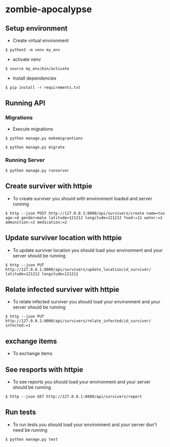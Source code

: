 # zombie-apocalypse

## Setup environment
* Create virtual environment

```
$ python3 -m venv my_env
```
* activate venv

```
$ source my_env/bin/activate
```
* Install dependencies

```
$ pip install -r requirements.txt
```

## Running API
### Migrations
* Execute migrations

```
$ python manage.py makemigrantions

$ python manage.py migrate
```

### Running Server
```
$ python manage.py runserver
```
## Create surviver with httpie
* To create surviver you should with environment loaded and server running
```
$ http --json POST http://127.0.0.1:8000/api/survivers/create name=tux age:=4 gender=male latitude=121212 longitude=121212 food:=11 water:=2 ammunition:=2 medication:=2
```

## Update surviver location with httpie
* To update surviver location you should load your environment and your server should be running
```
$ http --json PUT http://127.0.0.1:8000/api/survivers/update_location/id_surviver/ latitude=121212 longitude=121212 
```
## Relate infected surviver with httpie
* To relate infected surviver you should load your environment and your server should be running
```
$ http --json PUT http://127.0.0.1:8000/api/survivers/relate_infected/id_surviver/ infected:=1
```
## exchange items
* To exchange items 



## See resports with httpie 
* To see reports you should load your environment and your server should be running
```  
$ http --json GET http://127.0.0.1:8000/api/survivers/report
```
## Run tests
* To run tests you should load your environment and your server don't need be running
```
$ python manage.py test
```
